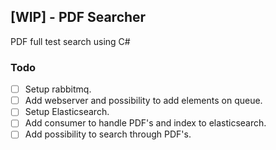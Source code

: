 ## [WIP] - PDF Searcher
PDF full test search using C#

### Todo
- [ ] Setup rabbitmq.
- [ ] Add webserver and possibility to add elements on queue.
- [ ] Setup Elasticsearch.
- [ ] Add consumer to handle PDF's and index to elasticsearch.
- [ ] Add possibility to search through PDF's.